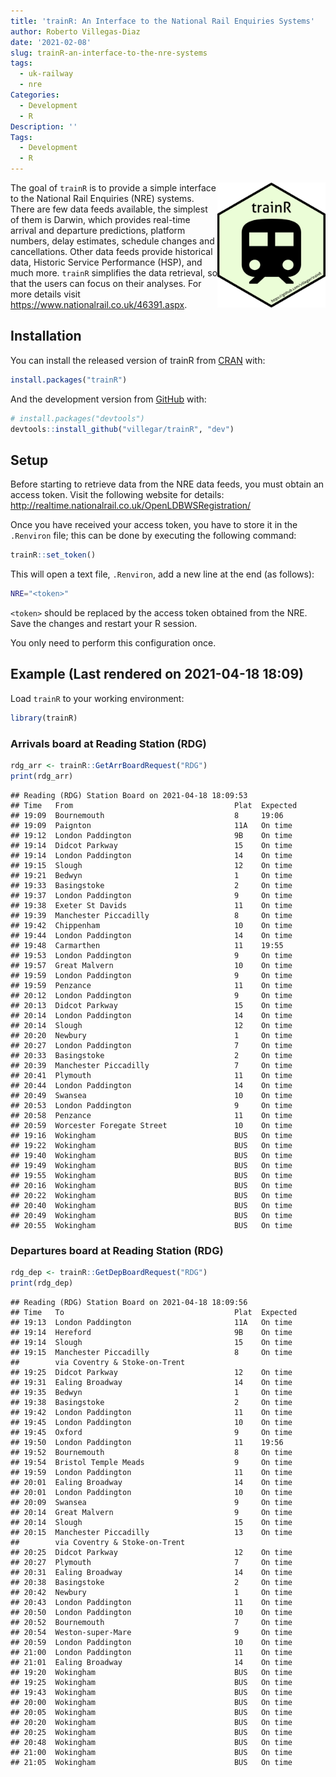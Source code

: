 ```yaml
---
title: 'trainR: An Interface to the National Rail Enquiries Systems'
author: Roberto Villegas-Diaz
date: '2021-02-08'
slug: trainR-an-interface-to-the-nre-systems
tags:
  - uk-railway
  - nre
Categories:
  - Development
  - R
Description: ''
Tags:
  - Development
  - R
---
```


<img src="https://raw.githubusercontent.com/villegar/trainR/main/inst/images/logo.png" alt="logo" align="right" height=200px/>

The goal of `trainR` is to provide a simple interface to the 
National Rail Enquiries (NRE) systems. There are few data feeds 
available, the simplest of them is Darwin, which provides real-time 
arrival and departure predictions, platform numbers, delay estimates, 
schedule changes and cancellations. Other data feeds provide historical 
data, Historic Service Performance (HSP), and much more. `trainR` 
simplifies the data retrieval, so that the users can focus on their 
analyses. For more details visit 
https://www.nationalrail.co.uk/46391.aspx.

## Installation

You can install the released version of trainR from [CRAN](https://CRAN.R-project.org) with:

``` r
install.packages("trainR")
```

And the development version from [GitHub](https://github.com/) with:

``` r
# install.packages("devtools")
devtools::install_github("villegar/trainR", "dev")
```

## Setup
Before starting to retrieve data from the NRE data feeds, you must obtain an access token. 
Visit the following website for details: http://realtime.nationalrail.co.uk/OpenLDBWSRegistration/

Once you have received your access token, you have to store it in the `.Renviron` file; this can be 
done by executing the following command:


```r
trainR::set_token()
```

This will open a text file, `.Renviron`, add a new line at the end (as follows):

```bash
NRE="<token>"
```

`<token>` should be replaced by the access token obtained from the NRE. Save the changes and restart 
your R session.

You only need to perform this configuration once.

## Example (Last rendered on 2021-04-18 18:09)

Load `trainR` to your working environment:

```r
library(trainR)
```

### Arrivals board at Reading Station (RDG)


```r
rdg_arr <- trainR::GetArrBoardRequest("RDG")
print(rdg_arr)
```

```
## Reading (RDG) Station Board on 2021-04-18 18:09:53
## Time   From                                    Plat  Expected
## 19:09  Bournemouth                             8     19:06
## 19:09  Paignton                                11A   On time
## 19:12  London Paddington                       9B    On time
## 19:14  Didcot Parkway                          15    On time
## 19:14  London Paddington                       14    On time
## 19:15  Slough                                  12    On time
## 19:21  Bedwyn                                  1     On time
## 19:33  Basingstoke                             2     On time
## 19:37  London Paddington                       9     On time
## 19:38  Exeter St Davids                        11    On time
## 19:39  Manchester Piccadilly                   8     On time
## 19:42  Chippenham                              10    On time
## 19:44  London Paddington                       14    On time
## 19:48  Carmarthen                              11    19:55
## 19:53  London Paddington                       9     On time
## 19:57  Great Malvern                           10    On time
## 19:59  London Paddington                       9     On time
## 19:59  Penzance                                11    On time
## 20:12  London Paddington                       9     On time
## 20:13  Didcot Parkway                          15    On time
## 20:14  London Paddington                       14    On time
## 20:14  Slough                                  12    On time
## 20:20  Newbury                                 1     On time
## 20:27  London Paddington                       7     On time
## 20:33  Basingstoke                             2     On time
## 20:39  Manchester Piccadilly                   7     On time
## 20:41  Plymouth                                11    On time
## 20:44  London Paddington                       14    On time
## 20:49  Swansea                                 10    On time
## 20:53  London Paddington                       9     On time
## 20:58  Penzance                                11    On time
## 20:59  Worcester Foregate Street               10    On time
## 19:16  Wokingham                               BUS   On time
## 19:22  Wokingham                               BUS   On time
## 19:40  Wokingham                               BUS   On time
## 19:49  Wokingham                               BUS   On time
## 19:55  Wokingham                               BUS   On time
## 20:16  Wokingham                               BUS   On time
## 20:22  Wokingham                               BUS   On time
## 20:40  Wokingham                               BUS   On time
## 20:49  Wokingham                               BUS   On time
## 20:55  Wokingham                               BUS   On time
```

### Departures board at Reading Station (RDG)


```r
rdg_dep <- trainR::GetDepBoardRequest("RDG")
print(rdg_dep)
```

```
## Reading (RDG) Station Board on 2021-04-18 18:09:56
## Time   To                                      Plat  Expected
## 19:13  London Paddington                       11A   On time
## 19:14  Hereford                                9B    On time
## 19:14  Slough                                  15    On time
## 19:15  Manchester Piccadilly                   8     On time
##        via Coventry & Stoke-on-Trent           
## 19:25  Didcot Parkway                          12    On time
## 19:31  Ealing Broadway                         14    On time
## 19:35  Bedwyn                                  1     On time
## 19:38  Basingstoke                             2     On time
## 19:42  London Paddington                       11    On time
## 19:45  London Paddington                       10    On time
## 19:45  Oxford                                  9     On time
## 19:50  London Paddington                       11    19:56
## 19:52  Bournemouth                             8     On time
## 19:54  Bristol Temple Meads                    9     On time
## 19:59  London Paddington                       11    On time
## 20:01  Ealing Broadway                         14    On time
## 20:01  London Paddington                       10    On time
## 20:09  Swansea                                 9     On time
## 20:14  Great Malvern                           9     On time
## 20:14  Slough                                  15    On time
## 20:15  Manchester Piccadilly                   13    On time
##        via Coventry & Stoke-on-Trent           
## 20:25  Didcot Parkway                          12    On time
## 20:27  Plymouth                                7     On time
## 20:31  Ealing Broadway                         14    On time
## 20:38  Basingstoke                             2     On time
## 20:42  Newbury                                 1     On time
## 20:43  London Paddington                       11    On time
## 20:50  London Paddington                       10    On time
## 20:52  Bournemouth                             7     On time
## 20:54  Weston-super-Mare                       9     On time
## 20:59  London Paddington                       10    On time
## 21:00  London Paddington                       11    On time
## 21:01  Ealing Broadway                         14    On time
## 19:20  Wokingham                               BUS   On time
## 19:25  Wokingham                               BUS   On time
## 19:43  Wokingham                               BUS   On time
## 20:00  Wokingham                               BUS   On time
## 20:05  Wokingham                               BUS   On time
## 20:20  Wokingham                               BUS   On time
## 20:25  Wokingham                               BUS   On time
## 20:48  Wokingham                               BUS   On time
## 21:00  Wokingham                               BUS   On time
## 21:05  Wokingham                               BUS   On time
```
